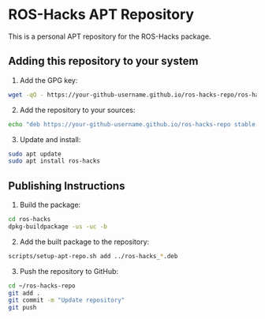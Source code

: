 # ROS-Hacks APT Repository

This is a personal APT repository for the ROS-Hacks package.

## Adding this repository to your system

1. Add the GPG key:
```bash
wget -qO - https://your-github-username.github.io/ros-hacks-repo/ros-hacks.key | sudo apt-key add -
```

2. Add the repository to your sources:
```bash
echo "deb https://your-github-username.github.io/ros-hacks-repo stable main" | sudo tee /etc/apt/sources.list.d/ros-hacks.list
```

3. Update and install:
```bash
sudo apt update
sudo apt install ros-hacks
```

## Publishing Instructions

1. Build the package:
```bash
cd ros-hacks
dpkg-buildpackage -us -uc -b
```

2. Add the built package to the repository:
```bash
scripts/setup-apt-repo.sh add ../ros-hacks_*.deb
```

3. Push the repository to GitHub:
```bash
cd ~/ros-hacks-repo
git add .
git commit -m "Update repository"
git push
```
